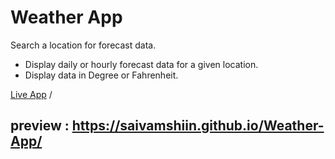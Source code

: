
# Weather App

Search a location for forecast data.

- Display daily or hourly forecast data for a given location.
- Display data in Degree or Fahrenheit.

[Live App](https://saivamshiin.github.io/Weather-App/) /


## preview :  https://saivamshiin.github.io/Weather-App/
